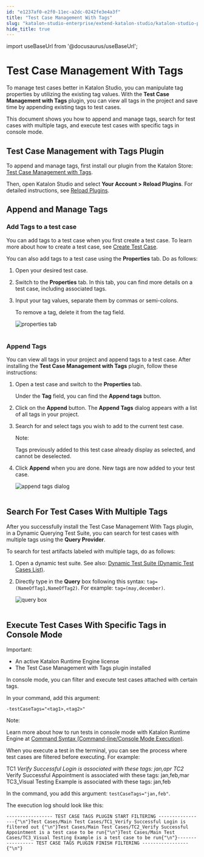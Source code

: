 ```yaml
---
id: "e1237af0-e2f0-11ec-a2dc-0242fe3e4a3f"
title: "Test Case Management With Tags"
slug: "katalon-studio-enterprise/extend-katalon-studio/katalon-studio-plugins/test-case-management-with-tags"
hide_title: true
---
```

import useBaseUrl from '@docusaurus/useBaseUrl';

    

# <a id="id" class="anchor_top_offset"/><a id="ariaid-title1" class="anchor_top_offset"/>Test Case Management With Tags

    
      
<p xmlns="http://www.w3.org/1999/xhtml" className="p">To manage test cases better in Katalon Studio, you can   manipulate tag properties by utilizing the existing tag values.   With the <strong className="ph b">Test Case Management with Tags</strong> plugin,   you can view all tags in the project and save time by appending   existing tags to test cases.</p> 
      
<p xmlns="http://www.w3.org/1999/xhtml" className="p">This document shows you how to append and manage tags, search   for test cases with multiple tags, and execute test cases with   specific tags in console mode.</p> 
    
  
    

## <a id="id_1" class="anchor_top_offset"/>Test Case Management with Tags Plugin

    
      
<p xmlns="http://www.w3.org/1999/xhtml" className="p">To append and manage tags, first install our plugin from the   Katalon Store: <a className="xref j-external-link" href="https://store.katalon.com/product/6/Test-Case-Management-with-Tags" target="_blank">Test     Case Management with Tags</a>.</p> 
      
<p xmlns="http://www.w3.org/1999/xhtml" className="p">Then, open Katalon Studio and select <strong className="ph b">Your Account &gt;     Reload Plugins</strong>. For detailed instructions, see <a className="xref" href="/docs/legacy/katalon-store/access-to-katalon-store-in-katalon-studio#id_2">Reload     Plugins</a>.</p> 
    
  
    

## <a id="id_2" class="anchor_top_offset"/>Append and Manage Tags

    
          

### <a id="id_3" class="anchor_top_offset"/>Add Tags to a test case

<p xmlns="http://www.w3.org/1999/xhtml" className="p">You can add tags to a test case when you first create a test   case. To learn more about how to create a test case, see <a className="xref" href="/docs/legacy/katalon-studio-enterprise/create-tests-and-projects/manage-projects/create-test-case/create-test-case-overview">Create     Test Case</a>.</p> 
<p xmlns="http://www.w3.org/1999/xhtml" className="p">You can also add tags to a test case using the   <strong className="ph b">Properties</strong> tab. Do as follows:</p> 
<ol xmlns="http://www.w3.org/1999/xhtml" className="ol"><li className="li">Open your desired test case.</li><li className="li">     <p className="p">Switch to the <strong className="ph b">Properties</strong> tab. In this tab, you       can find more details on a test case, including associated       tags.</p>   </li><li className="li">     <p className="p">Input your tag values, separate them by commas or       semi-colons.</p>     <p className="p">To remove a tag, delete it from the tag field.</p>     <p className="p">       <img className="image" src={useBaseUrl("https://github.com/katalon-studio/docs-images/raw/master/katalon-studio/docs/test-case-management-with-tags/tag.png")} alt="properties tab" /><br /><br />     </p>   </li></ol> 

### <a id="id_4" class="anchor_top_offset"/>Append Tags

<p xmlns="http://www.w3.org/1999/xhtml" className="p">You can view all tags in your project and append tags to a test   case. After installing the <strong className="ph b">Test Case Management with     Tags</strong> plugin, follow these instructions:</p> 
<ol xmlns="http://www.w3.org/1999/xhtml" className="ol"><li className="li">     <p className="p">Open a test case and switch to the <strong className="ph b">Properties</strong>       tab.</p>     <p className="p">Under the <strong className="ph b">Tag</strong> field, you can find the       <strong className="ph b">Append tags</strong> button.</p>   </li><li className="li">     <p className="p">Click on the <strong className="ph b">Append</strong> button. The <strong className="ph b">Append         Tags</strong> dialog appears with a list of all tags in your       project.</p>   </li><li className="li">     <p className="p">Search for and select tags you wish to add to the current test       case.</p>     <div className="note note note_note"><span className="note__title">Note:</span>        <p className="p">Tags previously added to this test case already display as         selected, and cannot be deselected.</p>     </div>   </li><li className="li">     <p className="p">Click <strong className="ph b">Append</strong> when you are done. New tags are       now added to your test case.</p>     <p className="p">       <img className="image" src={useBaseUrl("https://github.com/katalon-studio/docs-images/raw/master/katalon-studio/docs/test-case-management-with-tags/append-tags.png")} alt="append tags dialog" /><br /><br />     </p>   </li></ol> 
    

## <a id="id_5" class="anchor_top_offset"/>Search For Test Cases With Multiple Tags

    
      
<p xmlns="http://www.w3.org/1999/xhtml" className="p">After you successfully install the Test Case Management With   Tags plugin, in a Dynamic Querying Test Suite, you can search for   test cases with multiple tags using the <strong className="ph b">Query     Provider</strong>.</p> 
      
<p xmlns="http://www.w3.org/1999/xhtml" className="p">To search for test artifacts labeled with multiple tags, do as   follows:</p> 
      
<ol xmlns="http://www.w3.org/1999/xhtml" className="ol">   <li className="li">Open a dynamic test suite. See also: <a className="xref" href="/docs/legacy/katalon-studio-enterprise/test-execution/test-suite/manage-test-cases-in-test-suites">Dynamic       Test Suite (Dynamic Test Cases List)</a>.</li>   <li className="li">     <p className="p">Directly type in the <strong className="ph b">Query</strong> box following this       syntax: <code className="ph codeph">tag=(NameOfTag1,NameOfTag2)</code>. For example:       <code className="ph codeph">tag=(may,december)</code>.</p>     <p className="p">       <img className="image" src={useBaseUrl("https://github.com/katalon-studio/docs-images/raw/master/katalon-studio/docs/test-case-management-with-tags/query.png")} alt="query box" /><br /><br />     </p>   </li> </ol> 
    
  

## <a id="id_6" class="anchor_top_offset"/>Execute Test Cases With Specific Tags in Console Mode

<div xmlns="http://www.w3.org/1999/xhtml" className="note important note_important"><span className="note__title">Important:</span> 
  <ul className="ul"><li className="li">An active Katalon Runtime Engine license</li><li className="li">The Test Case Management with Tags plugin installed</li></ul>
</div>
<p xmlns="http://www.w3.org/1999/xhtml" className="p">In console mode, you can filter and execute test cases attached   with certain tags.</p> 
<p xmlns="http://www.w3.org/1999/xhtml" className="p">In your command, add this argument:</p> 
<p xmlns="http://www.w3.org/1999/xhtml" className="p">   <code className="ph codeph">-testCaseTags="&lt;tag1&gt;,&lt;tag2&gt;"</code> </p> 
<div xmlns="http://www.w3.org/1999/xhtml" className="note note note_note"><span className="note__title">Note:</span> 
  <p className="p">Learn more about how to run tests in console mode with Katalon
    Runtime Engine at <a className="xref" href="/docs/legacy/katalon-runtime-engine/command-syntax-command-lineconsole-mode-execution">Command
      Syntax (Command-line/Console Mode Execution)</a>.</p>
</div>
<p xmlns="http://www.w3.org/1999/xhtml" className="p">When you execute a test in the terminal, you can see the process   where test cases are filtered before executing. For example:</p> 
<p xmlns="http://www.w3.org/1999/xhtml" className="p">TC1 <em className="ph i">Verify Successful Login is associated with these tags:     jan,apr TC2</em> Verify Successful Appointment is associated with   these tags: jan,feb,mar TC3_Visual Testing Example is associated   with these tags: jan,feb</p> 
<p xmlns="http://www.w3.org/1999/xhtml" className="p">In the command, you add this argument:   <code className="ph codeph">testCaseTags="jan,feb"</code>.</p> 
<p xmlns="http://www.w3.org/1999/xhtml" className="p">The execution log should look like this:</p> 
<pre xmlns="http://www.w3.org/1999/xhtml" className="pre codeblock"><code>----------------- TEST CASE TAGS PLUGIN START FILTERING -----------------{"\n"}Test Cases/Main Test Cases/TC1_Verify Successful Login is filtered out {"\n"}Test Cases/Main Test Cases/TC2_Verify Successful Appointment is a test case to be run{"\n"}Test Cases/Main Test Cases/TC3_Visual Testing Example is a test case to be run{"\n"}----------------- TEST CASE TAGS PLUGIN FINISH FILTERING -----------------{"\n"}</code></pre> 
